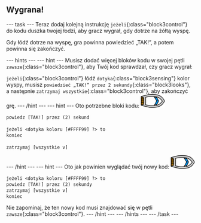## Wygrana!

--- task --- Teraz dodaj kolejną instrukcję `jeżeli`{:class="block3control"} do kodu duszka twojej łodzi, aby gracz wygrał, gdy dotrze na żółtą wyspę.

Gdy łódź dotrze na wyspę, gra powinna powiedzieć „TAK!”, a potem powinna się zakończyć.

--- hints ---
 --- hint --- Musisz dodać więcej bloków kodu w swojej pętli `zawsze`{:class="block3control"}, aby Twój kod sprawdzał, czy gracz wygrał:

`jeżeli`{:class="block3control"} łódź `dotyka`{:class="block3sensing"} kolor wyspy, musisz `powiedzieć „TAK!” przez 2 sekundy`{:class="block3looks"}, a następnie `zatrzymaj wszystkie`{:class="block3control"}, aby zakończyć grę.
--- /hint ---
 --- hint --- Oto potrzebne bloki kodu: ![duszek łodzi](images/boat_resize.png)

```blocks3
powiedz [TAK!] przez (2) sekund

jeżeli <dotyka koloru [#FFFF99] ?> to
koniec

zatrzymaj [wszystkie v]

```

--- /hint --- --- hint --- Oto jak powinien wyglądać twój nowy kod: ![duszek łodzi](images/boat_resize.png)

```blocks3
jeżeli <dotyka koloru [#FFFF99] ?> to
powiedz [TAK!] przez (2) sekundy
zatrzymaj [wszystkie v]
koniec
```

Nie zapominaj, że ten nowy kod musi znajdować się w pętli `zawsze`{:class="block3control"}.
--- /hint ---
--- /hints --- --- /task ---